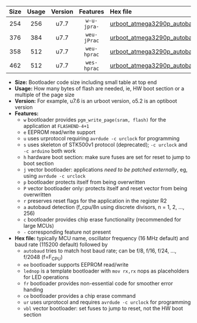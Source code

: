 |Size|Usage|Version|Features|Hex file|
|:-:|:-:|:-:|:-:|:--|
|254|256|u7.7|`w-u-jpra-`|[urboot_atmega3290p_autobaud_lednop_ur_vbl.hex](https://raw.githubusercontent.com/stefanrueger/urboot.hex/main/mcus/atmega3290p/autobaud/urboot_atmega3290p_autobaud_lednop_ur_vbl.hex)|
|376|384|u7.7|`weu-jPrac`|[urboot_atmega3290p_autobaud_ee_lednop_fr_ce_ur_vbl.hex](https://raw.githubusercontent.com/stefanrueger/urboot.hex/main/mcus/atmega3290p/autobaud/urboot_atmega3290p_autobaud_ee_lednop_fr_ce_ur_vbl.hex)|
|358|512|u7.7|`weu-hprac`|[urboot_atmega3290p_autobaud_ee_lednop_fr_ce_ur.hex](https://raw.githubusercontent.com/stefanrueger/urboot.hex/main/mcus/atmega3290p/autobaud/urboot_atmega3290p_autobaud_ee_lednop_fr_ce_ur.hex)|
|462|512|u7.7|`wes-hprac`|[urboot_atmega3290p_autobaud_ee_lednop_fr_ce.hex](https://raw.githubusercontent.com/stefanrueger/urboot.hex/main/mcus/atmega3290p/autobaud/urboot_atmega3290p_autobaud_ee_lednop_fr_ce.hex)|

- **Size:** Bootloader code size including small table at top end
- **Usage:** How many bytes of flash are needed, ie, HW boot section or a multiple of the page size
- **Version:** For example, u7.6 is an urboot version, o5.2 is an optiboot version
- **Features:**
  + `w` bootloader provides `pgm_write_page(sram, flash)` for the application at `FLASHEND-4+1`
  + `e` EEPROM read/write support
  + `u` uses urprotocol requiring `avrdude -c urclock` for programming
  + `s` uses skeleton of STK500v1 protocol (deprecated); `-c urclock` and `-c arduino` both work
  + `h` hardware boot section: make sure fuses are set for reset to jump to boot section
  + `j` vector bootloader: applications *need to be patched externally*, eg, using `avrdude -c urclock`
  + `p` bootloader protects itself from being overwritten
  + `P` vector bootloader only: protects itself and reset vector from being overwritten
  + `r` preserves reset flags for the application in the register R2
  + `a` autobaud detection (f_cpu/8n using discrete divisors, n = 1, 2, ..., 256)
  + `c` bootloader provides chip erase functionality (recommended for large MCUs)
  + `-` corresponding feature not present
- **Hex file:** typically MCU name, oscillator frequency (16 MHz default) and baud rate (115200 default) followed by
  + `autobaud` tries to match host baud rate; can be f/8, f/16, f/24, ..., f/2048 (f=F<sub>CPU</sub>)
  + `ee` bootloader supports EEPROM read/write
  + `lednop` is a template bootloader with `mov rx,rx` nops as placeholders for LED operations
  + `fr` bootloader provides non-essential code for smoother error handing
  + `ce` bootloader provides a chip erase command
  + `ur` uses urprotocol and requires `avrdude -c urclock` for programming
  + `vbl` vector bootloader: set fuses to jump to reset, not the HW boot section
